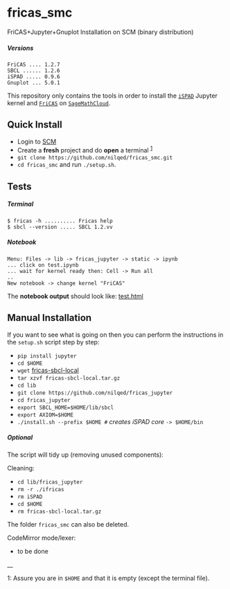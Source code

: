# fricas_smc

FriCAS+Jupyter+Gnuplot Installation on SCM (binary distribution) 

##### Versions

    FriCAS .... 1.2.7
    SBCL ...... 1.2.6
    iSPAD ..... 0.9.6
    Gnuplot ... 5.0.1

This repository only contains the tools in order to install the 
[`iSPAD`](https://bitbucket.org/kfp/ispad) Jupyter kernel
and [`FriCAS`](https://github.com/fricas/fricas) on 
[`SageMathCloud`](https://cloud.sagemath.com/).

## Quick Install

* Login to [SCM](https://cloud.sagemath.com/)
* Create a **fresh** project and do **open** a terminal <sup>[1](#footnote1)</sup>
* `git clone https://github.com/nilqed/fricas_smc.git`
* `cd fricas_smc` and run `./setup.sh`.

## Tests
##### Terminal

    $ fricas -h .......... Fricas help
    $ sbcl --version ..... SBCL 1.2.vv

##### Notebook

    Menu: Files -> lib -> fricas_jupyter -> static -> ipynb
    ... click on test.ipynb 
    ... wait for kernel ready then: Cell -> Run all
    ..
    New notebook -> change kernel "FriCAS"
   
    
The **notebook output** should look like: 
[test.html](http://kfp.bitbucket.org/tmp/test.html)


## Manual Installation
If you want to see what is going on then you can perform the instructions in the
`setup.sh` script step by step:

* `pip install jupyter`
* `cd $HOME`
* `wget` [fricas-sbcl-local](https://github.com/nilqed/fricas_smc/releases/download/v0.9.6/fricas-sbcl-local.tar.gz) 
* `tar xzvf fricas-sbcl-local.tar.gz`
* `cd lib`
* `git clone https://github.com/nilqed/fricas_jupyter`
* `cd fricas_jupyter`
* `export SBCL_HOME=$HOME/lib/sbcl`
* `export AXIOM=$HOME`
* `./install.sh --prefix $HOME #` *creates iSPAD core* `-> $HOME/bin`

##### Optional
The script will tidy up (removing unused components):


Cleaning:

* `cd lib/fricas_jupyter`
* `rm -r ./ifricas`
* `rm iSPAD`
* `cd $HOME`
* `rm fricas-sbcl-local.tar.gz`

The folder `fricas_smc` can also be deleted.


CodeMirror mode/lexer:

* to be done


__

<a name="footnote1">1</a>: Assure you are in `$HOME` and that it is empty
(except the terminal file).